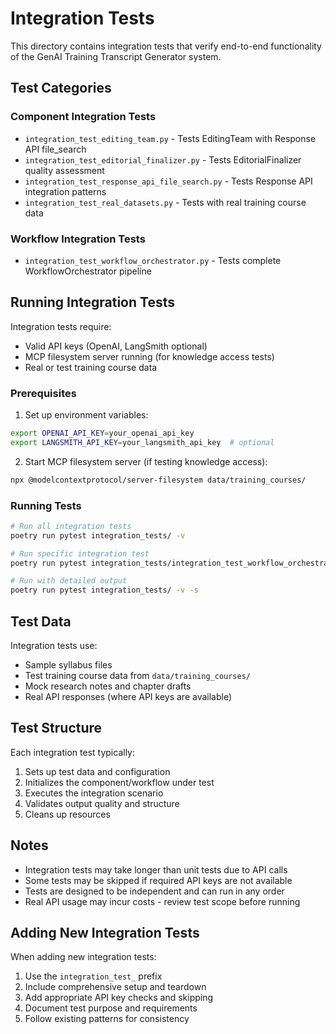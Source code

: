 # Integration Tests

This directory contains integration tests that verify end-to-end functionality of the GenAI Training Transcript Generator system.

## Test Categories

### Component Integration Tests
- `integration_test_editing_team.py` - Tests EditingTeam with Response API file_search
- `integration_test_editorial_finalizer.py` - Tests EditorialFinalizer quality assessment
- `integration_test_response_api_file_search.py` - Tests Response API integration patterns
- `integration_test_real_datasets.py` - Tests with real training course data

### Workflow Integration Tests
- `integration_test_workflow_orchestrator.py` - Tests complete WorkflowOrchestrator pipeline

## Running Integration Tests

Integration tests require:
- Valid API keys (OpenAI, LangSmith optional)
- MCP filesystem server running (for knowledge access tests)
- Real or test training course data

### Prerequisites

1. Set up environment variables:
```bash
export OPENAI_API_KEY=your_openai_api_key
export LANGSMITH_API_KEY=your_langsmith_api_key  # optional
```

2. Start MCP filesystem server (if testing knowledge access):
```bash
npx @modelcontextprotocol/server-filesystem data/training_courses/
```

### Running Tests

```bash
# Run all integration tests
poetry run pytest integration_tests/ -v

# Run specific integration test
poetry run pytest integration_tests/integration_test_workflow_orchestrator.py -v

# Run with detailed output
poetry run pytest integration_tests/ -v -s
```

## Test Data

Integration tests use:
- Sample syllabus files
- Test training course data from `data/training_courses/`
- Mock research notes and chapter drafts
- Real API responses (where API keys are available)

## Test Structure

Each integration test typically:
1. Sets up test data and configuration
2. Initializes the component/workflow under test
3. Executes the integration scenario
4. Validates output quality and structure
5. Cleans up resources

## Notes

- Integration tests may take longer than unit tests due to API calls
- Some tests may be skipped if required API keys are not available
- Tests are designed to be independent and can run in any order
- Real API usage may incur costs - review test scope before running

## Adding New Integration Tests

When adding new integration tests:
1. Use the `integration_test_` prefix
2. Include comprehensive setup and teardown
3. Add appropriate API key checks and skipping
4. Document test purpose and requirements
5. Follow existing patterns for consistency